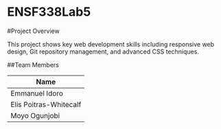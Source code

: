 # ENSF338Lab5
#Project Overview

This project shows key web development skills including responsive web design, Git repository management, and advanced CSS techniques. 

##Team Members

|   Name                 |
|------------------------|
| Emmanuel Idoro         |
| Elis Poitras-Whitecalf |
| Moyo Ogunjobi          |
